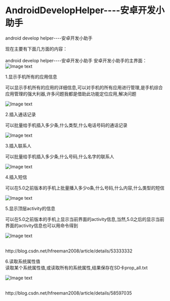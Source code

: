 # AndroidDevelopHelper----安卓开发小助手
android develop helper----安卓开发小助手

现在主要有下面几方面的内容：</br>
</br>
android develop helper----安卓开发小助手
安卓开发小助手的主界面：
![Image text](https://github.com/hfreeman2008/AndroidDevelopHelper/blob/master/captures/main_menu.png)


1.显示手机所有的应用信息

可以显示手机所有的应用的详细信息,可以对手机的所有应用进行管理,是手机综合应用管理的强大利器,许多问题我都是借助此功能定位应用,解决问题

![Image text](https://github.com/hfreeman2008/AndroidDevelopHelper/blob/master/captures/show_all_apps_info.png)


2.插入通话记录

可以批量给手机插入多少条,什么类型,什么电话号码的通话记录

![Image text](https://github.com/hfreeman2008/AndroidDevelopHelper/blob/master/captures/insert_call_log.png)

3.插入联系人

可以批量给手机插入多少条,什么号码,什么名字的联系人

![Image text](https://github.com/hfreeman2008/AndroidDevelopHelper/blob/master/captures/insert_contact.png)

4.插入短信

可以在5.0之前版本的手机上批量播入多少o条,什么号码,什么内容,什么类型的短信

![Image text](https://github.com/hfreeman2008/AndroidDevelopHelper/blob/master/captures/insert_sms.png)


5.显示顶层activity的信息</br>

可以在5.0之前版本的手机上显示当前界面的activity信息,当然,5.0之后的显示当前界面的activity信息也可以用命令得到

![Image text](https://github.com/hfreeman2008/AndroidDevelopHelper/blob/master/captures/show_top_activity_info.png)

</br>
http://blog.csdn.net/hfreeman2008/article/details/53333332
</br>

6.读取系统属性值</br>
读取某个系统属性值,或读取所有的系统属性,结果保存在SD卡prop_all.txt

![Image text](https://github.com/hfreeman2008/AndroidDevelopHelper/blob/master/captures/get_prop.png)

</br>
http://blog.csdn.net/hfreeman2008/article/details/58597035
</br>